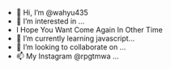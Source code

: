 - 👋 Hi, I’m @wahyu435
- 👀 I’m interested in ...
- I Hope You Want Come Again In Other Time
- 🌱 I’m currently learning javascript...
- 💞️ I’m looking to collaborate on ...
- 📫 My Instagram @rpgtmwa ...

<!---
wahyu435/wahyu435 is a ✨ special ✨ repository because its `README.md` (this file) appears on your GitHub profile.
You can click the Preview link to take a look at your changes.
--->
